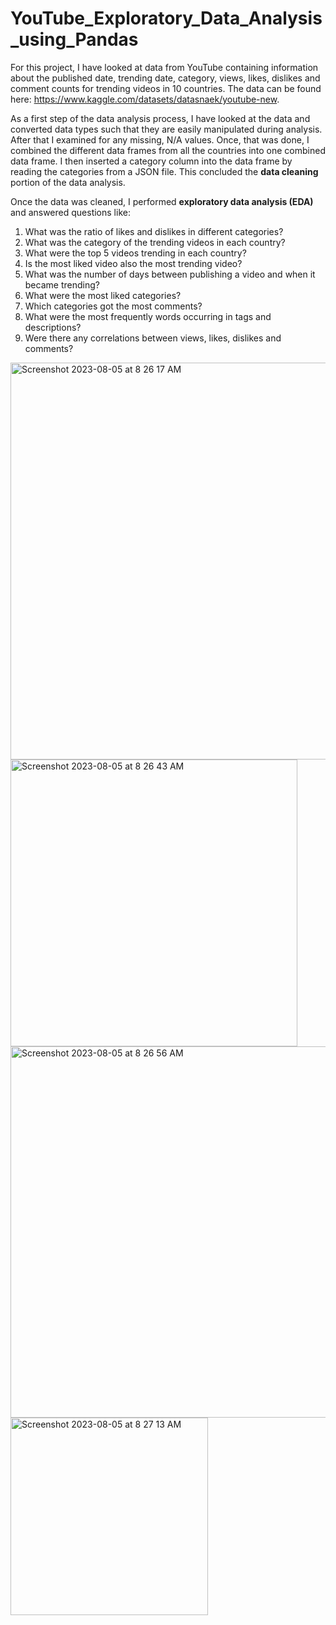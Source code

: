 # YouTube_Exploratory_Data_Analysis_using_Pandas

For this project, I have looked at data from YouTube containing information about the published date, trending date, category, views, likes, dislikes and comment counts for trending videos in 10 countries. The data can be found here: https://www.kaggle.com/datasets/datasnaek/youtube-new.

As a first step of the data analysis process, I have looked at the data and converted data types such that they are easily manipulated during analysis. After that I examined for any missing, N/A values. Once, that was done, I combined the different data frames from all the countries into one combined data frame. I then inserted a category column into the data frame by reading the categories from a JSON file. This concluded the **data cleaning** portion of the data analysis.

Once the data was cleaned, I performed **exploratory data analysis (EDA)** and answered questions like:
1. What was the ratio of likes and dislikes in different categories?
2. What was the category of the trending videos in each country?
3. What were the top 5 videos trending in each country?
4. Is the most liked video also the most trending video?
5. What was the number of days between publishing a video and when it became trending?
6. What were the most liked categories?
7. Which categories got the most comments?
8. What were the most frequently words occurring in tags and descriptions?
9. Were there any correlations between views, likes, dislikes and comments?



<img width="635" alt="Screenshot 2023-08-05 at 8 26 17 AM" src="https://github.com/mayank8893/Data_Analysis_Projects/assets/69361645/82dd3ee4-b111-40b3-9958-77ae25d3fbda">

<img width="459" alt="Screenshot 2023-08-05 at 8 26 43 AM" src="https://github.com/mayank8893/Data_Analysis_Projects/assets/69361645/9098a437-56ad-4314-997a-b12abbb7fd1b">
<img width="594" alt="Screenshot 2023-08-05 at 8 26 56 AM" src="https://github.com/mayank8893/Data_Analysis_Projects/assets/69361645/c60753e5-5b82-4179-8597-3e50b4a65df0">
<img width="316" alt="Screenshot 2023-08-05 at 8 27 13 AM" src="https://github.com/mayank8893/Data_Analysis_Projects/assets/69361645/03df08db-fab1-45bb-a2c7-4d0a16f90f52">
